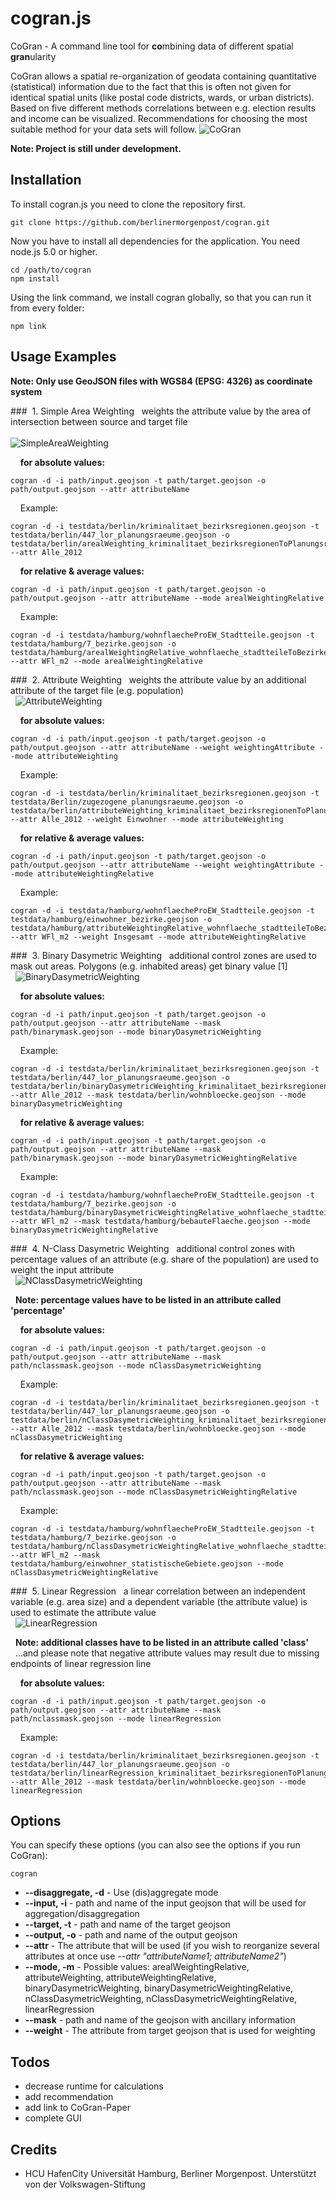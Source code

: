 ﻿# cogran.js

CoGran - A command line tool for **co**mbining data of different spatial **gran**ularity

CoGran allows a spatial re-organization of geodata containing quantitative (statistical) information due to the fact that this is often not given for identical spatial units (like postal code districts, wards, or urban districts). Based on five different methods correlations between e.g. election results and income can be visualized. Recommendations for choosing the most suitable method for your data sets will follow.
![CoGran](http://i.imgur.com/PY9bfpI.png)

**Note: Project is still under development.**

## Installation

To install cogran.js you need to clone the repository first.

```
git clone https://github.com/berlinermorgenpost/cogran.git
```

Now you have to install all dependencies for the application. You need node.js 5.0 or higher.

```
cd /path/to/cogran
npm install
```

Using the link command, we install cogran globally, so that you can run it from every folder:

```
npm link
```

## Usage Examples


**Note: Only use GeoJSON files with WGS84 (EPSG: 4326) as coordinate system**


###&nbsp;  1. Simple Area Weighting
&nbsp; weights the attribute value by the area of intersection between source and target file <br> <br>
![SimpleAreaWeighting](http://i.imgur.com/aZevDoT.png)

&nbsp;&nbsp;&nbsp; **for absolute values:** <br>
```
cogran -d -i path/input.geojson -t path/target.geojson -o path/output.geojson --attr attributeName
```
&nbsp;&nbsp;&nbsp;  Example:
```
cogran -d -i testdata/berlin/kriminalitaet_bezirksregionen.geojson -t testdata/berlin/447_lor_planungsraeume.geojson -o testdata/berlin/arealWeighting_kriminalitaet_bezirksregionenToPlanungsraeume.geojson --attr Alle_2012
```

&nbsp;&nbsp;&nbsp; **for relative & average values:** <br>
```
cogran -d -i path/input.geojson -t path/target.geojson -o path/output.geojson --attr attributeName --mode arealWeightingRelative
```
&nbsp;&nbsp;&nbsp;  Example:
```
cogran -d -i testdata/hamburg/wohnflaecheProEW_Stadtteile.geojson -t testdata/hamburg/7_bezirke.geojson -o testdata/hamburg/arealWeightingRelative_wohnflaeche_stadtteileToBezirke.geojson --attr WFl_m2 --mode arealWeightingRelative
```

###&nbsp;  2. Attribute Weighting
&nbsp; weights the attribute value by an additional attribute of the target file (e.g. population) <br>
&nbsp; ![AttributeWeighting](http://i.imgur.com/v4xjVJG.png)

&nbsp;&nbsp;&nbsp; **for absolute values:** <br>
```
cogran -d -i path/input.geojson -t path/target.geojson -o path/output.geojson --attr attributeName --weight weightingAttribute --mode attributeWeighting
```
&nbsp;&nbsp;&nbsp;  Example:
```
cogran -d -i testdata/berlin/kriminalitaet_bezirksregionen.geojson -t testdata/Berlin/zugezogene_planungsraeume.geojson -o testdata/berlin/attributeWeighting_kriminalitaet_bezirksregionenToPlanungsraeume.geojson --attr Alle_2012 --weight Einwohner --mode attributeWeighting
```

&nbsp;&nbsp;&nbsp; **for relative & average values:** <br>
```
cogran -d -i path/input.geojson -t path/target.geojson -o path/output.geojson --attr attributeName --weight weightingAttribute --mode attributeWeightingRelative
```
&nbsp;&nbsp;&nbsp;  Example:
```
cogran -d -i testdata/hamburg/wohnflaecheProEW_Stadtteile.geojson -t testdata/hamburg/einwohner_bezirke.geojson -o testdata/hamburg/attributeWeightingRelative_wohnflaeche_stadtteileToBezirke.geojson --attr WFl_m2 --weight Insgesamt --mode attributeWeightingRelative
```

###&nbsp;  3. Binary Dasymetric Weighting
&nbsp; additional control zones are used to mask out areas. Polygons (e.g. inhabited areas) get binary value [1]<br>
&nbsp; ![BinaryDasymetricWeighting](http://i.imgur.com/JWXB7Pf.png)

&nbsp;&nbsp;&nbsp; **for absolute values:** <br>
```
cogran -d -i path/input.geojson -t path/target.geojson -o path/output.geojson --attr attributeName --mask path/binarymask.geojson --mode binaryDasymetricWeighting
```
&nbsp;&nbsp;&nbsp;  Example:
```
cogran -d -i testdata/berlin/kriminalitaet_bezirksregionen.geojson -t testdata/berlin/447_lor_planungsraeume.geojson -o testdata/berlin/binaryDasymetricWeighting_kriminalitaet_bezirksregionenToPlanungsraeume.geojson --attr Alle_2012 --mask testdata/berlin/wohnbloecke.geojson --mode binaryDasymetricWeighting
```

&nbsp;&nbsp;&nbsp; **for relative & average values:** <br>
```
cogran -d -i path/input.geojson -t path/target.geojson -o path/output.geojson --attr attributeName --mask path/binarymask.geojson --mode binaryDasymetricWeightingRelative
```
&nbsp;&nbsp;&nbsp;  Example:
```
cogran -d -i testdata/hamburg/wohnflaecheProEW_Stadtteile.geojson -t testdata/hamburg/7_bezirke.geojson -o testdata/hamburg/binaryDasymetricWeightingRelative_wohnflaeche_stadtteileToBezirke.geojson --attr WFl_m2 --mask testdata/hamburg/bebauteFlaeche.geojson --mode binaryDasymetricWeightingRelative
```

###&nbsp;  4. N-Class Dasymetric Weighting
&nbsp; additional control zones with percentage values of an attribute (e.g. share of the population) are used to weight the input attribute<br>
&nbsp; ![NClassDasymetricWeighting](http://i.imgur.com/MEgaFuX.png)

&nbsp; **Note: percentage values have to be listed in an attribute called 'percentage'**

&nbsp;&nbsp;&nbsp; **for absolute values:** <br>
```
cogran -d -i path/input.geojson -t path/target.geojson -o path/output.geojson --attr attributeName --mask path/nclassmask.geojson --mode nClassDasymetricWeighting
```
&nbsp;&nbsp;&nbsp;  Example:
```
cogran -d -i testdata/berlin/kriminalitaet_bezirksregionen.geojson -t testdata/berlin/447_lor_planungsraeume.geojson -o testdata/berlin/nClassDasymetricWeighting_kriminalitaet_bezirksregionenToPlanungsraeume.geojson --attr Alle_2012 --mask testdata/berlin/wohnbloecke.geojson --mode nClassDasymetricWeighting
```

&nbsp;&nbsp;&nbsp; **for relative & average values:** <br>
```
cogran -d -i path/input.geojson -t path/target.geojson -o path/output.geojson --attr attributeName --mask path/nclassmask.geojson --mode nClassDasymetricWeightingRelative
```
&nbsp;&nbsp;&nbsp;  Example:
```
cogran -d -i testdata/hamburg/wohnflaecheProEW_Stadtteile.geojson -t testdata/hamburg/7_bezirke.geojson -o testdata/hamburg/nClassDasymetricWeightingRelative_wohnflaeche_stadtteileToBezirke.geojson --attr WFl_m2 --mask testdata/hamburg/einwohner_statistischeGebiete.geojson --mode nClassDasymetricWeightingRelative
```

###&nbsp;  5. Linear Regression
&nbsp; a linear correlation between an independent variable (e.g. area size) and a dependent variable (the attribute value) is used to estimate the attribute value<br>
&nbsp; ![LinearRegression](http://i.imgur.com/eeE66BU.png)

&nbsp; **Note: additional classes have to be listed in an attribute called 'class'**<br>
&nbsp; ...and please note that negative attribute values may result due to missing endpoints of linear regression line<br>

&nbsp;&nbsp;&nbsp; **for absolute values:** <br>
```
cogran -d -i path/input.geojson -t path/target.geojson -o path/output.geojson --attr attributeName --mask path/nclassmask.geojson --mode linearRegression
```
&nbsp;&nbsp;&nbsp;  Example:
```
cogran -d -i testdata/berlin/kriminalitaet_bezirksregionen.geojson -t testdata/berlin/447_lor_planungsraeume.geojson -o testdata/berlin/linearRegression_kriminalitaet_bezirksregionenToPlanungsraeume.geojson --attr Alle_2012 --mask testdata/berlin/wohnbloecke.geojson --mode linearRegression
```

## Options

You can specify these options (you can also see the options if you run CoGran):

```
cogran
```

* **--disaggregate, -d** - Use (dis)aggregate mode
* **--input, -i** - path and name of the input geojson that will be used for aggregation/disaggregation
* **--target, -t** - path and name of the target geojson
* **--output, -o** - path and name of the output geojson
* **--attr** - The attribute that will be used (if you wish to reorganize several attributes at once use *--attr "attributeName1; attributeName2"*)
* **--mode, -m** - Possible values: arealWeightingRelative, attributeWeighting, attributeWeightingRelative, binaryDasymetricWeighting, binaryDasymetricWeightingRelative, nClassDasymetricWeighting, nClassDasymetricWeightingRelative, linearRegression
* **--mask** - path and name of the geojson with ancillary information
* **--weight** - The attribute from target geojson that is used for weighting

## Todos

* decrease runtime for calculations
* add recommendation
* add link to CoGran-Paper
* complete GUI

## Credits

* HCU HafenCity Universität Hamburg, Berliner Morgenpost. Unterstützt von der Volkswagen-Stiftung
